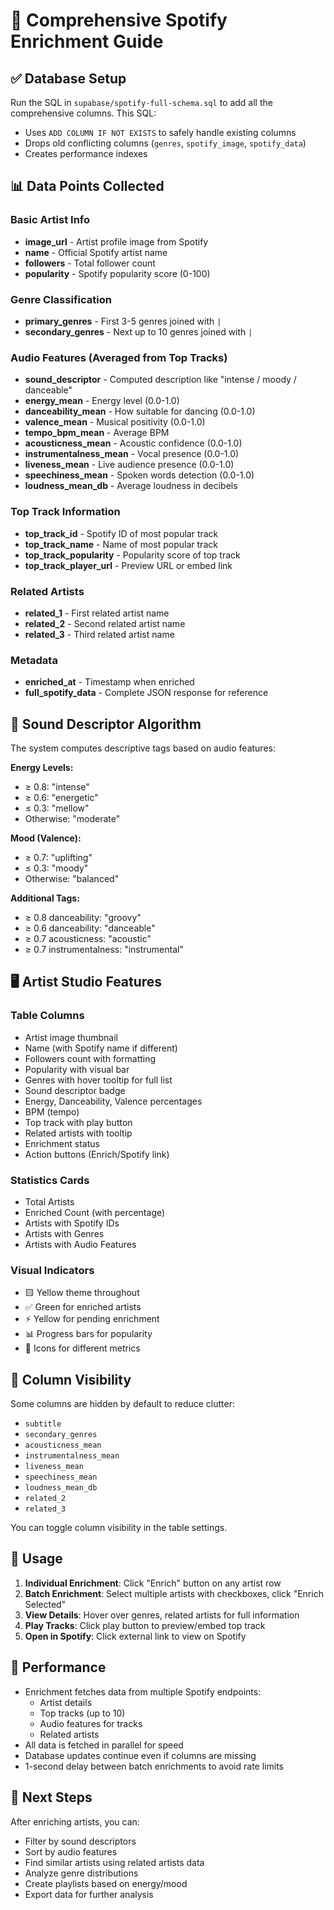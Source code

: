 # 🎵 Comprehensive Spotify Enrichment Guide

## ✅ Database Setup

Run the SQL in `supabase/spotify-full-schema.sql` to add all the comprehensive columns. This SQL:
- Uses `ADD COLUMN IF NOT EXISTS` to safely handle existing columns
- Drops old conflicting columns (`genres`, `spotify_image`, `spotify_data`)
- Creates performance indexes

## 📊 Data Points Collected

### Basic Artist Info
- **image_url** - Artist profile image from Spotify
- **name** - Official Spotify artist name
- **followers** - Total follower count
- **popularity** - Spotify popularity score (0-100)

### Genre Classification
- **primary_genres** - First 3-5 genres joined with `|`
- **secondary_genres** - Next up to 10 genres joined with `|`

### Audio Features (Averaged from Top Tracks)
- **sound_descriptor** - Computed description like "intense / moody / danceable"
- **energy_mean** - Energy level (0.0-1.0)
- **danceability_mean** - How suitable for dancing (0.0-1.0)
- **valence_mean** - Musical positivity (0.0-1.0)
- **tempo_bpm_mean** - Average BPM
- **acousticness_mean** - Acoustic confidence (0.0-1.0)
- **instrumentalness_mean** - Vocal presence (0.0-1.0)
- **liveness_mean** - Live audience presence (0.0-1.0)
- **speechiness_mean** - Spoken words detection (0.0-1.0)
- **loudness_mean_db** - Average loudness in decibels

### Top Track Information
- **top_track_id** - Spotify ID of most popular track
- **top_track_name** - Name of most popular track
- **top_track_popularity** - Popularity score of top track
- **top_track_player_url** - Preview URL or embed link

### Related Artists
- **related_1** - First related artist name
- **related_2** - Second related artist name
- **related_3** - Third related artist name

### Metadata
- **enriched_at** - Timestamp when enriched
- **full_spotify_data** - Complete JSON response for reference

## 🎨 Sound Descriptor Algorithm

The system computes descriptive tags based on audio features:

**Energy Levels:**
- ≥ 0.8: "intense"
- ≥ 0.6: "energetic"  
- ≤ 0.3: "mellow"
- Otherwise: "moderate"

**Mood (Valence):**
- ≥ 0.7: "uplifting"
- ≤ 0.3: "moody"
- Otherwise: "balanced"

**Additional Tags:**
- ≥ 0.8 danceability: "groovy"
- ≥ 0.6 danceability: "danceable"
- ≥ 0.7 acousticness: "acoustic"
- ≥ 0.7 instrumentalness: "instrumental"

## 🖥️ Artist Studio Features

### Table Columns
- Artist image thumbnail
- Name (with Spotify name if different)
- Followers count with formatting
- Popularity with visual bar
- Genres with hover tooltip for full list
- Sound descriptor badge
- Energy, Danceability, Valence percentages
- BPM (tempo)
- Top track with play button
- Related artists with tooltip
- Enrichment status
- Action buttons (Enrich/Spotify link)

### Statistics Cards
- Total Artists
- Enriched Count (with percentage)
- Artists with Spotify IDs
- Artists with Genres
- Artists with Audio Features

### Visual Indicators
- 🟨 Yellow theme throughout
- ✅ Green for enriched artists
- ⚡ Yellow for pending enrichment
- 📊 Progress bars for popularity
- 🎵 Icons for different metrics

## 📝 Column Visibility

Some columns are hidden by default to reduce clutter:
- `subtitle`
- `secondary_genres`
- `acousticness_mean`
- `instrumentalness_mean`  
- `liveness_mean`
- `speechiness_mean`
- `loudness_mean_db`
- `related_2`
- `related_3`

You can toggle column visibility in the table settings.

## 🔄 Usage

1. **Individual Enrichment**: Click "Enrich" button on any artist row
2. **Batch Enrichment**: Select multiple artists with checkboxes, click "Enrich Selected"
3. **View Details**: Hover over genres, related artists for full information
4. **Play Tracks**: Click play button to preview/embed top track
5. **Open in Spotify**: Click external link to view on Spotify

## 🚀 Performance

- Enrichment fetches data from multiple Spotify endpoints:
  - Artist details
  - Top tracks (up to 10)
  - Audio features for tracks
  - Related artists
- All data is fetched in parallel for speed
- Database updates continue even if columns are missing
- 1-second delay between batch enrichments to avoid rate limits

## 🎯 Next Steps

After enriching artists, you can:
- Filter by sound descriptors
- Sort by audio features
- Find similar artists using related artists data
- Analyze genre distributions
- Create playlists based on energy/mood
- Export data for further analysis
